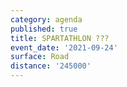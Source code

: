 ```yaml
---
category: agenda
published: true
title: SPARTATHLON ???
event_date: '2021-09-24'
surface: Road
distance: '245000'
---
```

